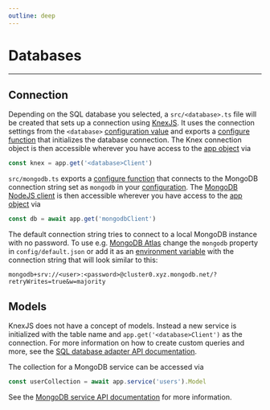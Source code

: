 ```yaml
---
outline: deep
---
```


# Databases

<hr/>
<DatabaseSelect />

## Connection

<DatabaseBlock global-id="sql">

Depending on the SQL database you selected, a `src/<database>.ts` file will be created that sets up a connection using [KnexJS](../../api/databases/knex.md). It uses the connection settings from the `<database>` [configuration value](./default.json.md.md) and exports a [configure function](./app.md#configure-functions) that initializes the database connection. The Knex connection object is then accessible wherever you have access to the [app object](./app.md) via

```ts
const knex = app.get('<database>Client')
```

</DatabaseBlock>

<DatabaseBlock global-id="mongodb">

`src/mongodb.ts` exports a [configure function](./app.md#configure-functions) that connects to the MongoDB connection string set as `mongodb` in your [configuration](./default.json.md). The [MongoDB NodeJS client](https://www.mongodb.com/languages/mongodb-with-nodejs) is then accessible wherever you have access to the [app object](./app.md) via

```ts
const db = await app.get('mongodbClient')
```

The default connection string tries to connect to a local MongoDB instance with no password. To use e.g. [MongoDB Atlas](https://www.mongodb.com/cloud) change the `mongodb` property in `config/default.json` or add it as an [environment variable](./configuration.md#environment-variables) with the connection string that will look similar to this:

```
mongodb+srv://<user>:<password>@cluster0.xyz.mongodb.net/?retryWrites=true&w=majority
```

</DatabaseBlock>

## Models

<DatabaseBlock global-id="sql">

KnexJS does not have a concept of models. Instead a new service is initialized with the table name and `app.get('<database>Client')` as the connection. For more information on how to create custom queries and more, see the [SQL database adapter API documentation](../../api/databases/knex.md).

</DatabaseBlock>

<DatabaseBlock global-id="mongodb">

The collection for a MongoDB service can be accessed via

```ts
const userCollection = await app.service('users').Model
```

See the [MongoDB service API documentation](../../api/databases/mongodb.md) for more information.

</DatabaseBlock>
